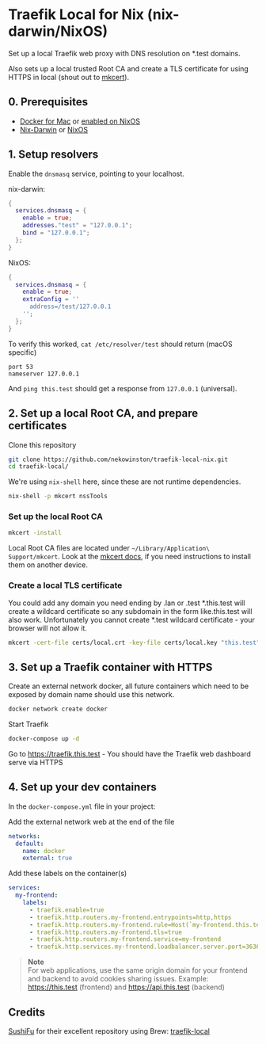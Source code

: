# Traefik Local for Nix (nix-darwin/NixOS)

Set up a local Traefik web proxy with DNS resolution on \*.test domains.

Also sets up a local trusted Root CA and create a TLS certificate for using HTTPS in local (shout out to [mkcert](https://github.com/FiloSottile/mkcert)).

## 0. Prerequisites

- [Docker for Mac](https://docs.docker.com/docker-for-mac/install/) or [enabled on NixOS](https://nixos.wiki/wiki/Docker)
- [Nix-Darwin](https://github.com/LnL7/nix-darwin) or [NixOS](https://nixos.org)

## 1. Setup resolvers

Enable the `dnsmasq` service, pointing to your localhost.

nix-darwin:

```nix
{
  services.dnsmasq = {
    enable = true;
    addresses."test" = "127.0.0.1";
    bind = "127.0.0.1";
  };
}
```

NixOS:

```nix
{
  services.dnsmasq = {
    enable = true;
    extraConfig = ''
      address=/test/127.0.0.1
    '';
  };
}
```

To verify this worked, `cat /etc/resolver/test` should return (macOS specific)

```
port 53
nameserver 127.0.0.1
```

And `ping this.test` should get a response from `127.0.0.1` (universal).

## 2. Set up a local Root CA, and prepare certificates

Clone this repository

```sh
git clone https://github.com/nekowinston/traefik-local-nix.git
cd traefik-local/
```

We're using `nix-shell` here, since these are not runtime dependencies.

```sh
nix-shell -p mkcert nssTools
```

### Set up the local Root CA

```sh
mkcert -install
```

Local Root CA files are located under `~/Library/Application\ Support/mkcert`.
Look at the [mkcert docs](https://github.com/FiloSottile/mkcert#mobile-devices), if you need instructions to install them on another device.

### Create a local TLS certificate

You could add any domain you need ending by .lan or .test
\*.this.test will create a wildcard certificate so any subdomain in the form like.this.test will also work.
Unfortunately you cannot create \*.test wildcard certificate - your browser will not allow it.

```sh
mkcert -cert-file certs/local.crt -key-file certs/local.key "this.test" "*.this.test"
```

## 3. Set up a Traefik container with HTTPS

Create an external network docker, all future containers which need to be exposed by domain name should use this network.

```sh
docker network create docker
```

Start Traefik

```sh
docker-compose up -d
```

Go to https://traefik.this.test - You should have the Traefik web dashboard serve via HTTPS

## 4. Set up your dev containers

In the `docker-compose.yml` file in your project:

Add the external network web at the end of the file

```yaml
networks:
  default:
    name: docker
    external: true
```

Add these labels on the container(s)

```yaml
services:
  my-frontend:
    labels:
      - traefik.enable=true
      - traefik.http.routers.my-frontend.entrypoints=http,https
      - traefik.http.routers.my-frontend.rule=Host(`my-frontend.this.test`) # You can use any domain allowed by your TLS certificate
      - traefik.http.routers.my-frontend.tls=true
      - traefik.http.routers.my-frontend.service=my-frontend
      - traefik.http.services.my-frontend.loadbalancer.server.port=3636 # Adapt to the exposed port in the service
```

> **Note**\
> For web applications, use the same origin domain for your frontend and backend to avoid cookies sharing issues.
> Example: https://this.test (frontend) and https://api.this.test (backend)

## Credits

[SushiFu](https://github.com/SushiFu) for their excellent repository using Brew: [traefik-local](https://github.com/SushiFu/traefik-local)
